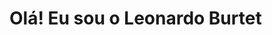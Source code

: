# Olá! Eu sou o Leonardo Burtet
<!-- 
 <div>
  <a href="https://github.com/Leonardo-Burtet">
  <img height="180em" src="https://github-readme-stats.vercel.app/api?username=Leonardo-Burtet&show_icons=true&theme=great-gatsby&include_all_commits=true&count_private=true"/>
  <img height="180em" src="https://github-readme-stats.vercel.app/api/top-langs/?username=Leonardo-Burtet&layout=compact&langs_count=7&theme=great-gatsby"/>
</div>

### Skills:  
 <div style="display: inline_block">
    <img align="center" alt="html" src="https://img.shields.io/badge/HTML5-E34F26?style=for-the-badge&logo=html5&logoColor=white">
    <img align="center" alt="html" src="https://img.shields.io/badge/CSS3-1572B6?style=for-the-badge&logo=css3&logoColor=white">
    <img align="center" alt="html" src="https://img.shields.io/badge/JavaScript-323330?style=for-the-badge&logo=javascript&logoColor=F7DF1E">
    <img align="center" alt="html" src="https://img.shields.io/badge/React-20232A?style=for-the-badge&logo=react&logoColor=61DAFB">
    <img align="center" alt="html" src="https://img.shields.io/badge/Vue.js-35495E?style=for-the-badge&logo=vue.js&logoColor=4FC08D">
    <img align="center" alt="html" src="https://img.shields.io/badge/Tailwind_CSS-38B2AC?style=for-the-badge&logo=tailwind-css&logoColor=white">
 </div>
  
### OS User: 
  
  <img align="center" alt="html" src="https://img.shields.io/badge/Ubuntu-E95420?style=for-the-badge&logo=ubuntu&logoColor=white">
 -->
